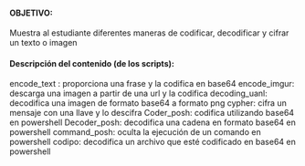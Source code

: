 #### OBJETIVO:
Muestra al estudiante diferentes maneras de codificar, decodificar y cifrar un texto o imagen

#### Descripción del contenido (de los scripts): 
encode_text : proporciona una frase y la codifica en base64
encode_imgur: descarga una imagen a partir de una url y la codifica
decoding_uanl: decodifica una imagen de formato base64 a formato png
cypher: cifra un mensaje con una llave y lo descifra 
Coder_posh: codifica utilizando base64 en powershell 
Decoder_posh: decodifica una cadena en formato base64 en powershell
command_posh: oculta la ejecución de un comando en powershell
codipo: decodifica un archivo que esté codificado en base64 en powershell
